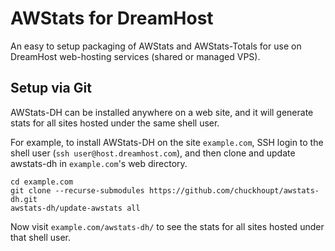 AWStats for DreamHost
=====================

An easy to setup packaging of AWStats and AWStats-Totals for use on
DreamHost web-hosting services (shared or managed VPS).

Setup via Git
-------------

AWStats-DH can be installed anywhere on a web site, and it will generate
stats for all sites hosted under the same shell user.

For example, to install AWStats-DH on the site `example.com`, SSH login to
the shell user (`ssh user@host.dreamhost.com`), and then clone and update
awstats-dh in `example.com`'s web directory.

```
cd example.com
git clone --recurse-submodules https://github.com/chuckhoupt/awstats-dh.git
awstats-dh/update-awstats all
```

Now visit `example.com/awstats-dh/` to see the stats for all sites hosted
under that shell user.
